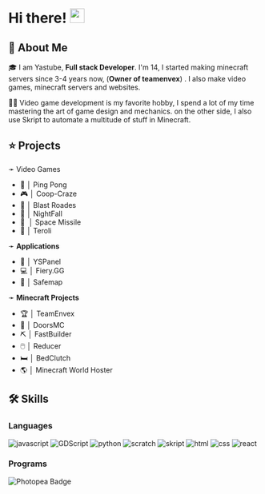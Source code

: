 # Hi there! <img src="https://media.giphy.com/media/hvRJCLFzcasrR4ia7z/giphy.gif" width="29px" height="29px">

## 🚀 About Me

🎓 I am Yastube, **Full stack Developer**. I'm 14, I started making minecraft servers since 3-4 years now, (**Owner of teamenvex**) . I also make video games, minecraft servers and websites.

👨‍💻 Video game development is my favorite hobby, I spend a lot of my time mastering the art of game design and mechanics. on the other side, I also use Skript to automate a multitude of stuff in Minecraft.


## ⭐ Projects
➛ Video Games
 - 🏓  │ Ping Pong
 - 🎮  │ Coop-Craze
 - 👾  │ Blast Roades
 - 👾  │ NightFall
 - 🚀 ﻿ │ Space Missile
 - 💚  │ Teroli

 ➛ __Applications__
- 📂  │ YSPanel
- 💻﻿  │ Fiery.GG
- 🦺  │  Safemap
 
 ➛ __Minecraft Projects__
- 🏆   │ TeamEnvex
- 🚪   │ DoorsMC
- ⛏️   │ FastBuilder
- 🖱️   │ Reducer
- 🛏️   │ BedClutch
- 🌎   │ Minecraft World Hoster


## 🛠️ Skills

### Languages

![javascript](https://img.shields.io/badge/Java%20Script-20232A?style=for-the-badge&logo=javascript&logoColor=white)
![GDScript](https://img.shields.io/badge/Godot%20Engine-478CBF?logo=godotengine&logoColor=fff&style=for-the-badge)
![python](https://img.shields.io/badge/Python-3776AB?style=for-the-badge&logo=python&logoColor=white)
![scratch](https://img.shields.io/badge/Scratch-3776AB?style=for-the-badge&logo=scratch&logoColor=white)
![skript](https://img.shields.io/badge/Skript-20232A?style=for-the-badge&logo=code&logoColor=white)
![html](https://img.shields.io/badge/HTML5-E34F26?style=for-the-badge&logo=html5&logoColor=white)
![css](https://img.shields.io/badge/CSS3-1572B6?style=for-the-badge&logo=css3&logoColor=white)
![react](https://img.shields.io/badge/React-20232A?style=for-the-badge&logo=react&logoColor=61DAFB)

### Programs

![Photopea Badge](https://img.shields.io/badge/Photopea-18A497?logo=photopea&logoColor=fff&style=for-the-badge)




